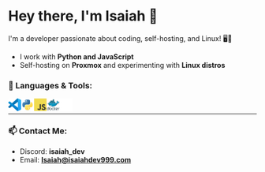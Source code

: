 # Hey there, I'm Isaiah 👋

I'm a developer passionate about coding, self-hosting, and Linux! 🖥️🚀

- I work with **Python and JavaScript**
- Self-hosting on **Proxmox** and experimenting with **Linux distros**

 
### 🌟 Languages & Tools:
<img align="left" alt="Visual Studio Code" width="26px" src="./img/vscode.svg"/>
<img align="left" alt="Python" width="26px" src="./img/python.svg"/>
<img align="left" alt="Java" width="26px" src="./img/javascript.svg"/>
<img align="left" alt="Docker" width="26px" src="./img/docker.svg"/>
<img align="left" alt="Github" width="26px" src="./img/github.svg"/>

<br />

---

### 📫 Contact Me: 
- Discord: **isaiah_dev**
- Email: **Isaiah@isaiahdev999.com**